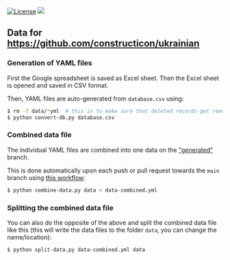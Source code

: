 [![License](https://img.shields.io/badge/license-%20CC--BY-blue.svg)](LICENSE)
[![](<https://img.shields.io/badge/Dataverse DOI-10.18710/3AM2QM-orange>)](https://dataverse.no/dataset.xhtml?persistentId=doi:10.18710/3AM2QM)


## Data for https://github.com/constructicon/ukrainian


### Generation of YAML files

First the Google spreadsheet is saved as Excel sheet.
Then the Excel sheet is opened and saved in CSV format.

Then, YAML files are auto-generated from `database.csv` using:
```bash
$ rm -f data/*yml  # this is to make sure that deleted records get removed also in this repository
$ python convert-db.py database.csv
```


### Combined data file

The individual YAML files are combined into one data on the
["generated"](https://github.com/constructicon/russian-data/tree/generated)
branch.

This is done automatically upon each push or pull request towards the `main`
branch using [this workflow](.github/workflows/combine.yml):

```bash
$ python combine-data.py data > data-combined.yml
```


### Splitting the combined data file

You can also do the opposite of the above and split the combined data file
like this (this will write the data files to the folder `data`, you can change
the name/location):

```bash
$ python split-data.py data-combined.yml data
```
